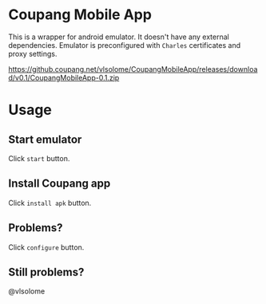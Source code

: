 # Coupang Mobile App

This is a wrapper for android emulator. It doesn't have any external dependencies.
Emulator is preconfigured with `Charles` certificates and proxy settings.

https://github.coupang.net/vlsolome/CoupangMobileApp/releases/download/v0.1/CoupangMobileApp-0.1.zip


# Usage

## Start emulator
Click `start` button.

## Install Coupang app
Click `install apk` button.

## Problems?
Click `configure` button.

## Still problems?
@vlsolome
